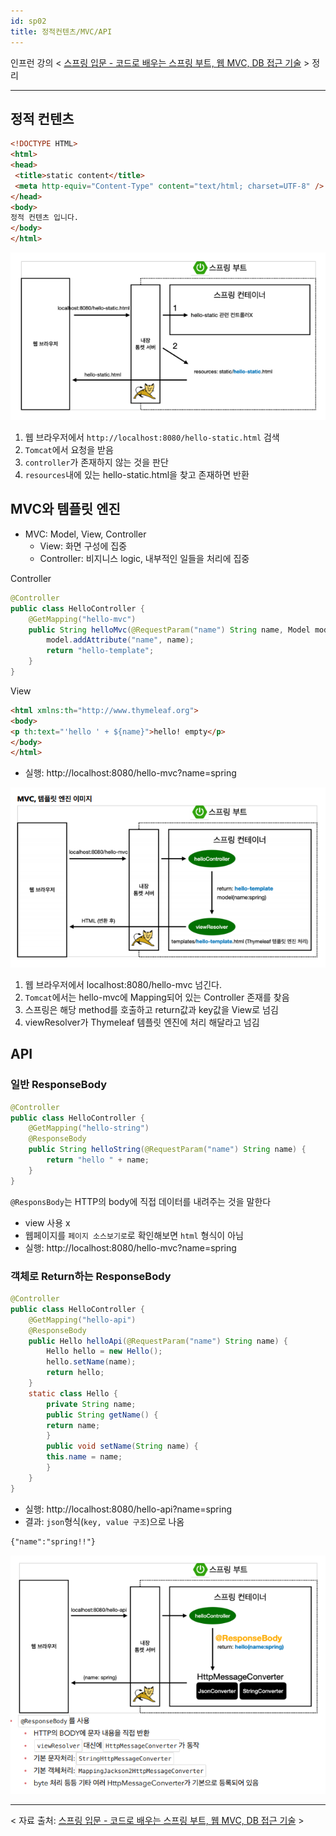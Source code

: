 ```yaml
---
id: sp02
title: 정적컨텐츠/MVC/API
---
```


인프런 강의 < [스프링 입문 - 코드로 배우는 스프링 부트, 웹 MVC, DB 접근 기술](https://www.inflearn.com/course/%EC%8A%A4%ED%94%84%EB%A7%81-%EC%9E%85%EB%AC%B8-%EC%8A%A4%ED%94%84%EB%A7%81%EB%B6%80%ED%8A%B8) > 정리

---

## 정적 컨텐츠
```html
<!DOCTYPE HTML>
<html>
<head>
 <title>static content</title>
 <meta http-equiv="Content-Type" content="text/html; charset=UTF-8" />
</head>
<body>
정적 컨텐츠 입니다.
</body>
</html>
```
![실행 원리](sp02_1.png)
1. 웹 브라우저에서 `http://localhost:8080/hello-static.html` 검색
2. `Tomcat`에서 요청을 받음
3. `controller`가 존재하지 않는 것을 판단
4. `resources`내에 있는 hello-static.html을 찾고 존재하면 반환

## MVC와 템플릿 엔진
- MVC: Model, View, Controller
    - View: 화면 구성에 집중
    - Controller: 비지니스 logic, 내부적인 일들을 처리에 집중

Controller
```java
@Controller
public class HelloController {
    @GetMapping("hello-mvc")
    public String helloMvc(@RequestParam("name") String name, Model model) {
        model.addAttribute("name", name);
        return "hello-template";
    }
}
```
View
```html
<html xmlns:th="http://www.thymeleaf.org">
<body>
<p th:text="'hello ' + ${name}">hello! empty</p>
</body>
</html>
```
- 실행: http://localhost:8080/hello-mvc?name=spring

![실행 원리](sp02_2.png)

1. 웹 브라우저에서 localhost:8080/hello-mvc 넘긴다.
2. `Tomcat`에서는 hello-mvc에 Mapping되어 있는 Controller 존재를 찾음
3. 스프링은 해당 method를 호출하고 return값과 key값을 View로 넘김
4. viewResolver가 Thymeleaf 템플릿 엔진에 처리 해달라고 넘김

## API
### 일반 ResponseBody
```java
@Controller
public class HelloController {
    @GetMapping("hello-string")
    @ResponseBody
    public String helloString(@RequestParam("name") String name) {
        return "hello " + name;
    }
}
```
`@ResponsBody`는 HTTP의 body에 직접 데이터를 내려주는 것을 말한다
- view 사용 x
- 웹페이지를 `페이지 소스보기로`로 확인해보면 `html` 형식이 아님
- 실행: http://localhost:8080/hello-mvc?name=spring

### 객체로 Return하는 ResponseBody
```java
@Controller
public class HelloController {
    @GetMapping("hello-api")
    @ResponseBody
    public Hello helloApi(@RequestParam("name") String name) {
        Hello hello = new Hello();
        hello.setName(name);
        return hello;
    }
    static class Hello {
        private String name;
        public String getName() {
        return name;
        }
        public void setName(String name) {
        this.name = name;
        }
    }
}
```
- 실행: http://localhost:8080/hello-api?name=spring
- 결과: `json`형식(`key, value 구조`)으로 나옴
```html
{"name":"spring!!"}
```

![실행 원리](sp02_3.png)


---
< 자료 출처: [스프링 입문 - 코드로 배우는 스프링 부트, 웹 MVC, DB 접근 기술](https://www.inflearn.com/course/%EC%8A%A4%ED%94%84%EB%A7%81-%EC%9E%85%EB%AC%B8-%EC%8A%A4%ED%94%84%EB%A7%81%EB%B6%80%ED%8A%B8) >